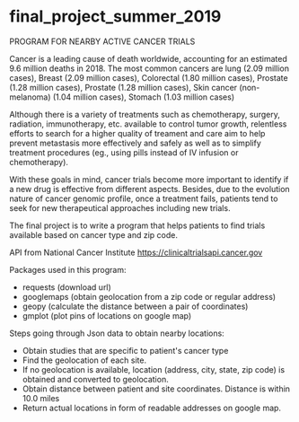 # final_project_summer_2019

PROGRAM FOR NEARBY ACTIVE CANCER TRIALS

Cancer is a leading cause of death worldwide, accounting for an estimated 9.6 million deaths in 2018. The most common cancers are lung (2.09 million cases), Breast (2.09 million cases), Colorectal (1.80 million cases), Prostate (1.28 million cases), Prostate (1.28 million cases), Skin cancer (non-melanoma) (1.04 million cases), Stomach (1.03 million cases)    

Although there is a variety of treatments such as chemotherapy, surgery, radiation, immunotherapy, etc. available to control tumor growth, relentless efforts to search for a higher quality of treament and care aim to help prevent metastasis more effectively and safely as well as to simplify treatment procedures (eg., using pills instead of IV infusion or chemotherapy).

With these goals in mind, cancer trials become more important to identify if a new drug is effective from different aspects. Besides, due to the evolution nature of cancer genomic profile, once a treatment fails, patients tend to seek for new therapeutical approaches including new trials. 

The final project is to write a program that helps patients to find trials available based on cancer type and zip code.

API from National Cancer Institute  https://clinicaltrialsapi.cancer.gov

Packages used in this program:
- requests (download url)
- googlemaps (obtain geolocation from a zip code or regular address)
- geopy (calculate the distance between a pair of coordinates)
- gmplot (plot pins of locations on google map)

Steps going through Json data to obtain nearby locations:
- Obtain studies that are specific to patient's cancer type
- Find the geolocation of each site.
- If no geolocation is available, location (address, city, state, zip code) is obtained and converted to geolocation.
- Obtain distance between patient and site coordinates. Distance is within 10.0 miles
- Return actual locations in form of readable addresses on google map.